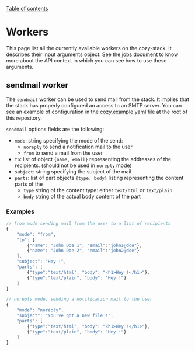 [Table of contents](README.md#table-of-contents)

# Workers

This page list all the currently available workers on the cozy-stack. It
describes their input arguments object. See the [jobs document](jobs.md) to
know more about the API context in which you can see how to use these
arguments.

## sendmail worker

The `sendmail` worker can be used to send mail from the stack. It implies that
the stack has properly configured an access to an SMTP server. You can see an
example of configuration in the [cozy.example.yaml](../cozy.example.yaml) file
at the root of this repository.

`sendmail` options fields are the following:

- `mode`: string specifying the mode of the send:
    - `noreply` to send a notification mail to the user
    - `from` to send a mail from the user
- `to`: list of object `{name, email}` representing the addresses of the
  recipients. (should not be used in `noreply` mode)
- `subject`: string specifying the subject of the mail
- `parts`: list of part objects `{type, body}` listing representing the
  content parts of the
    - `type` string of the content type: either `text/html` or `text/plain`
    - `body` string of the actual body content of the part

### Examples

```js
// from mode sending mail from the user to a list of recipients
{
    "mode": "from",
    "to": [
        {"name": "John Doe 1", "email":"john1@doe"},
        {"name": "John Doe 2", "email":"john2@doe"}
    ],
    "subject": "Hey !",
    "parts": [
        {"type":"text/html", "body": "<h1>Hey !</h1>"},
        {"type":"text/plain", "body": "Hey !"}
    ]
}

// noreply mode, sending a notification mail to the user
{
    "mode": "noreply",
    "subject": "You've got a new file !",
    "parts": [
        {"type":"text/html", "body": "<h1>Hey !</h1>"},
        {"type":"text/plain", "body": "Hey !"}
    ]
}
```
